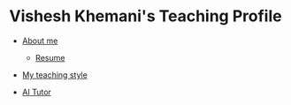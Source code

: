 # Vishesh Khemani's Teaching Profile

- [About me](about-me.md)

  - [Resume](./resume.md)

- [My teaching style](./teaching-style.md)

- [AI Tutor](./tutoring.md)

  